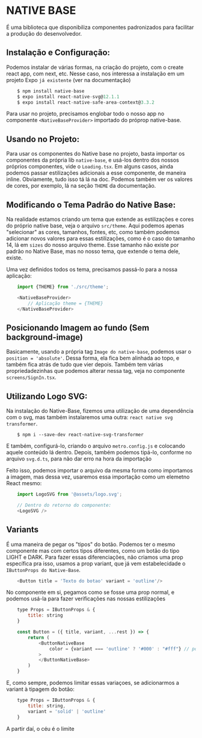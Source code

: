 # NATIVE BASE

É uma biblioteca que disponibiliza componentes padronizados para facilitar a produção do desenvolvedor.

## Instalação e Configuração:
Podemos instalar de várias formas, na criação do projeto, com o create react app, com next, etc. Nesse caso, nos interessa a instalação em um projeto Expo `já existente` (ver na documentação)

```javascript
    $ npm install native-base
    $ expo install react-native-svg@12.1.1
    $ expo install react-native-safe-area-context@3.3.2
```

Para usar no projeto, precisamos englobar todo o nosso app no componente `<NativeBaseProvider>` importado do próprop native-base.

## Usando no Projeto:
Para usar os componentes do Native base no projeto, basta importar os componentes da própria lib `native-base`, e usá-los dentro dos nossos próprios componentes, vide o `Loading.tsx`.
Em alguns casos, ainda podemos passar estilizações adicionais a esse componente, de maneira inline. Obviamente, tudo isso tá lá na doc. 
Podemos também ver os valores de cores, por exemplo, lá na seção `THEME` da documentação.

## Modificando o Tema Padrão do Native Base:
Na realidade estamos criando um tema que extende as estilizações e cores do próprio native base, veja o arquivo `src/theme`. Aqui podemos apenas "selecionar" as cores, tamanhos, fontes, etc, como também podemos adicionar novos valores para essas estilizações, como é o caso do tamanho 14, lá em `sizes` do nosso arquivo theme. Esse tamanho não existe por padrão no Native Base, mas no nosso tema, que extende o tema dele, existe.

Uma vez definidos todos os tema, precisamos passá-lo para a nossa aplicação:

```javascript
    import {THEME} from './src/theme';

    <NativeBaseProvider>
        // Aplicação theme = {THEME}
    </NativeBaseProvider>
```

## Posicionando Imagem ao fundo (Sem background-image)
Basicamente, usando a própria tag `Image do native-base`, podemos usar o `position = 'absolute'`. Dessa forma, ela fica bem alinhada ao topo, e também fica atrás de tudo que vier depois. Também tem várias propriedadezinhas que podemos alterar nessa tag, veja no componente `screens/SignIn.tsx`.

## Utilizando Logo SVG:
Na instalação do Native-Base, fizemos uma utilização de uma dependência com o svg, mas também instalaremos uma outra: `react native svg transformer`.

```shell
    $ npm i --save-dev react-native-svg-transformer
```

E também, configurá-lo, criando o arquivo `metro.config.js` e colocando aquele conteúdo lá dentro.
Depois, também podemos tipá-lo, conforme no arquivo `svg.d.ts`, para não dar erro na hora da importação

Feito isso, podemos importar o arquivo da mesma forma como importamos a imagem, mas dessa vez, usaremos essa importação como um elemetno React mesmo:

```javascript
    import LogoSVG from '@assets/logo.svg';

    // Dentro do retorno do componente:
    <LogoSVG />
```

## Variants
É uma maneira de pegar os "tipos" do botão. Podemos ter o mesmo componente mas com certos tipos diferentes, como um botão do tipo LIGHT e DARK. Para fazer essas diferenciações, não criamos uma prop específica pra isso, usamos a prop variant, que já vem estabelecidade o `IButtonProps do Native-Base`.

```javascript
    <Button title = 'Texto do botao' variant = 'outline'/>
``` 

No componente em si, pegamos como se fosse uma prop normal, e podemos usá-la para fazer verificações nas nossas estilizações

```javascript
    type Props = IButtonProps & {
        title: string
    }

    const Button = ({ title, variant, ...rest }) => {
        return (
            <ButtonNativeBase
                color = {variant === 'outline' ? '#000' : "#fff"} // por exemplo
            >
            </ButtonNativeBase>
        )
    }
``` 

E, como sempre, podemos limitar essas variaçoes, se adicionarmos a variant à tipagem do botão:

```javascript
    type Props = IButtonProps & {
        title: string,
        variant = 'solid' | 'outline'
    }
```
A partir daí, o céu é o limite
